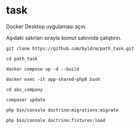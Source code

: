 # task


Docker Desktop uygulaması açın.

Aşıdaki satırları sırayla komut satırında çalıştırın.

    git clone https://github.com/byldrm/path_task.git
    
    cd path_task
    
    docker compose up -d --build
    
    docker exec -it app-shared-php8 bash
    
    cd abc_company
    
    composer update

    php bin/console doctrine:migrations:migrate
    
    php bin/console doctrine:fixtures:load


    
